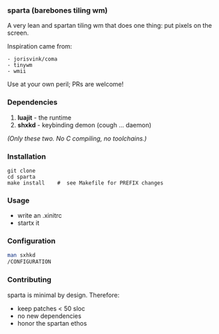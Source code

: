 ### sparta (barebones tiling wm)

A very lean and spartan tiling wm that does one thing: put pixels on the screen. 

Inspiration came from:

    - jorisvink/coma
    - tinywm
    - wmii

Use at your own peril; PRs are welcome!

### Dependencies

1. **luajit** - the runtime
1. **shxkd**  - keybinding demon (cough ... daemon)

*(Only these two. No C compiling, no toolchains.)*

### Installation

```shell
git clone
cd sparta
make install    #  see Makefile for PREFIX changes
```

### Usage

- write an .xinitrc
- startx it

### Configuration

```sh
man sxhkd
/CONFIGURATION
```

### Contributing

sparta is minimal by design. Therefore:

- keep patches < 50 sloc
- no new dependencies
- honor the spartan ethos


